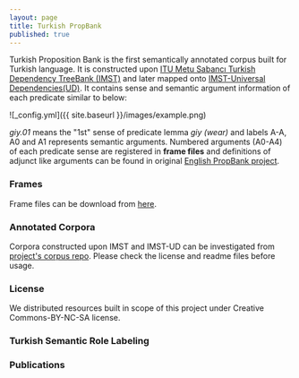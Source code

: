 ```yaml
---
layout: page
title: Turkish PropBank
published: true
---
```


Turkish Proposition Bank is the first semantically annotated corpus built for Turkish language. It is constructed upon [ITU Metu Sabancı Turkish Dependency TreeBank (IMST)](http://tools.nlp.itu.edu.tr/Datasets) and later mapped onto [IMST-Universal Dependencies(UD)](http://universaldependencies.org/#tr). It contains sense and semantic argument information of each predicate similar to below:

![_config.yml]({{ site.baseurl }}/images/example.png)

_giy.01_ means the "1st" sense of predicate lemma _giy (wear)_ and labels A-A, A0 and A1 represents semantic arguments. Numbered arguments (A0-A4) of each predicate sense are registered in **frame files** and definitions of adjunct like arguments can be found in original [English PropBank project](http://propbank.github.io/).

### Frames

Frame files can be download from [here](https://github.com/turkishpropbank/turkishpropbank.github.io/tree/master/frames).

### Annotated Corpora

Corpora constructed upon IMST and IMST-UD can be investigated from [project's corpus repo](https://github.com/turkishpropbank/turkishpropbank.github.io/tree/master/corpus). Please check the license and readme files before usage.

### License

We distributed resources built in scope of this project under Creative Commons-BY-NC-SA license. 

### Turkish Semantic Role Labeling

### Publications

